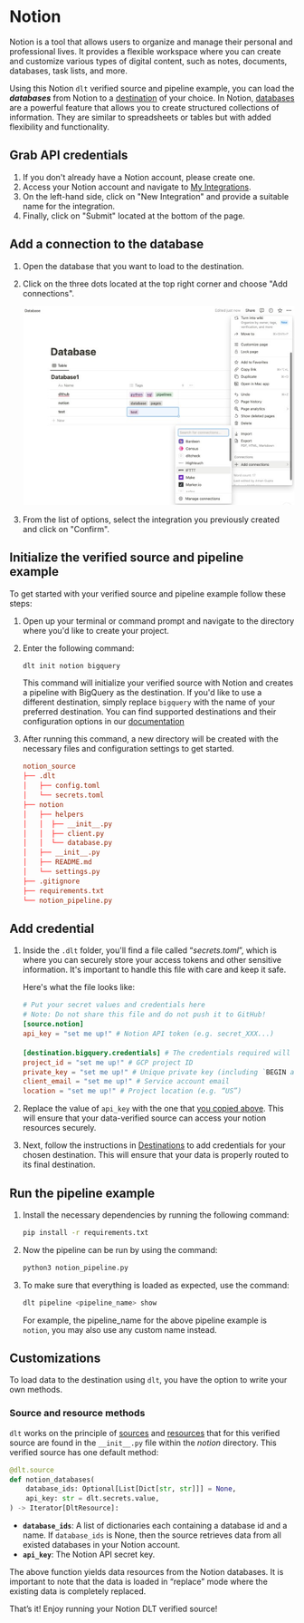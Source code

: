 # Notion

Notion is a tool that allows users to organize and manage their personal and professional lives.
It provides a flexible workspace where you can create and customize various types of digital content,
such as notes, documents, databases, task lists, and more.

Using this Notion `dlt` verified source and pipeline example, you can load the ***databases*** from Notion to a [destination](../destinations/duckdb) of your choice.
In Notion, [databases](https://www.notion.so/help/intro-to-databases) are a powerful feature that allows you to create structured collections of information.
They are similar to spreadsheets or tables but with added flexibility and functionality.

## Grab API credentials

1. If you don't already have a Notion account, please create one.
2. Access your Notion account and navigate to [My Integrations](https://www.notion.so/my-integrations).
3. On the left-hand side, click on "New Integration" and provide a suitable name for the integration.
4. Finally, click on "Submit" located at the bottom of the page.

## Add a connection to the database

1. Open the database that you want to load to the destination.
2. Click on the three dots located at the top right corner and choose "Add connections".

    ![Notion Database](./docs_images/Notion_Database_2.jpeg)


3. From the list of options, select the integration you previously created and click on "Confirm".

## Initialize the verified source and pipeline example

To get started with your verified source and pipeline example follow these steps:

1. Open up your terminal or command prompt and navigate to the directory where you'd like to create your project.
2. Enter the following command:

    ```bash
    dlt init notion bigquery
    ```

    This command will initialize your verified source with Notion and creates a pipeline with BigQuery as the destination.
    If you'd like to use a different destination, simply replace `bigquery` with the name of your preferred destination. You can find supported destinations and their configuration options in our [documentation](https://dlthub.com/docs/destinations/duckdb)

3. After running this command, a new directory will be created with the necessary files and configuration settings to get started.

    ```toml
    notion_source
    ├── .dlt
    │   ├── config.toml
    │   └── secrets.toml
    ├── notion
    │   ├── helpers
    │   │  ├── __init__.py
    │   │  ├── client.py
    │   │  └── database.py
    │   ├── __init__.py
    │   ├── README.md
    │   └── settings.py
    ├── .gitignore
    ├── requirements.txt
    └── notion_pipeline.py
    ```


## **Add credential**

1. Inside the `.dlt` folder, you'll find a file called “*secrets.toml*”, which is where you can securely store your access tokens and other sensitive information. It's important to handle this file with care and keep it safe.

    Here's what the file looks like:

    ```toml
    # Put your secret values and credentials here
    # Note: Do not share this file and do not push it to GitHub!
    [source.notion]
    api_key = "set me up!" # Notion API token (e.g. secret_XXX...)

    [destination.bigquery.credentials] # The credentials required will change based on the destination
    project_id = "set me up!" # GCP project ID
    private_key = "set me up!" # Unique private key (including `BEGIN and END PRIVATE KEY`)
    client_email = "set me up!" # Service account email
    location = "set me up!" # Project location (e.g. “US”)

    ```

2. Replace the value of `api_key` with the one that [you copied above](notion.md#grab-api-credentials). This will ensure that your data-verified source can access your notion resources securely.
3. Next, follow the instructions in [Destinations](../destinations/duckdb) to add credentials for your chosen destination. This will ensure that your data is properly routed to its final destination.

## Run the pipeline example

1. Install the necessary dependencies by running the following command:

    ```bash
    pip install -r requirements.txt
    ```

2. Now the pipeline can be run by using the command:

    ```bash
    python3 notion_pipeline.py
    ```

3. To make sure that everything is loaded as expected, use the command:

    ```bash
    dlt pipeline <pipeline_name> show
    ```

    For example, the pipeline_name for the above pipeline example is `notion`, you may also use any custom name instead.


## Customizations

To load data to the destination using `dlt`, you have the option to write your own methods.

### Source and resource methods

`dlt` works on the principle of [sources](https://dlthub.com/docs/general-usage/source)
and [resources](https://dlthub.com/docs/general-usage/resource) that for this verified
source are found in the `__init__.py` file within the *notion* directory.
This verified source has one default method:

```python
@dlt.source
def notion_databases(
    database_ids: Optional[List[Dict[str, str]]] = None,
    api_key: str = dlt.secrets.value,
) -> Iterator[DltResource]:

```

- **`database_ids`**: A list of dictionaries each containing a database id and a name.
                      If `database_ids` is None, then the source retrieves data from all existed databases in your Notion account.
- **`api_key`**: The Notion API secret key.

The above function yields data resources from the Notion databases.
It is important to note that the data is loaded in “replace” mode where the existing data is completely replaced.

That’s it! Enjoy running your Notion DLT verified source!
